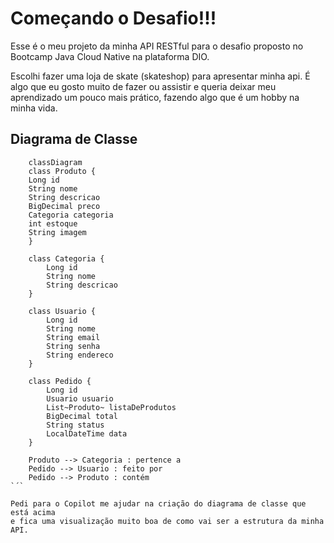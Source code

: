 # Começando o Desafio!!!

Esse é o meu projeto da minha API RESTful para o desafio proposto
no Bootcamp Java Cloud Native na plataforma DIO.

Escolhi fazer uma loja de skate (skateshop) para apresentar minha api.
É algo que eu gosto muito de fazer ou assistir e queria deixar meu aprendizado
um pouco mais prático, fazendo algo que é um hobby na minha vida.

## Diagrama de Classe

``` mermaid
    classDiagram
    class Produto {
    Long id
    String nome
    String descricao
    BigDecimal preco
    Categoria categoria
    int estoque
    String imagem
    }

    class Categoria {
        Long id
        String nome
        String descricao
    }

    class Usuario {
        Long id
        String nome
        String email
        String senha
        String endereco
    }

    class Pedido {
        Long id
        Usuario usuario
        List~Produto~ listaDeProdutos
        BigDecimal total
        String status
        LocalDateTime data
    }

    Produto --> Categoria : pertence a
    Pedido --> Usuario : feito por
    Pedido --> Produto : contém
`´`

Pedi para o Copilot me ajudar na criação do diagrama de classe que está acima
e fica uma visualização muito boa de como vai ser a estrutura da minha API.
